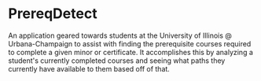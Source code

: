 # PrereqDetect
An application geared towards students at the University of Illinois @ Urbana-Champaign to assist with finding the prerequisite courses required to complete a given minor or certificate. It accomplishes this by analyzing a student's currently completed courses and seeing what paths they currently have available to them based off of that.

